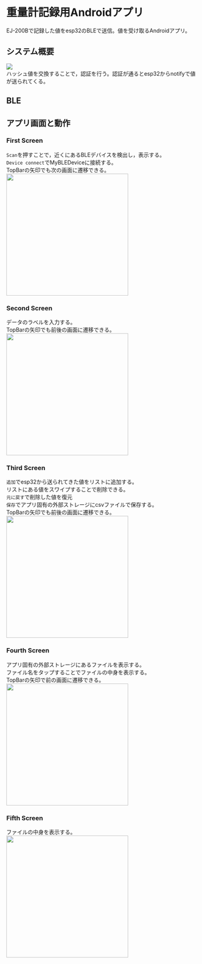 # 重量計記録用Androidアプリ
EJ-200Bで記録した値をesp32のBLEで送信。値を受け取るAndroidアプリ。
## システム概要
![](/images_readme/system_overview.png)  
ハッシュ値を交換することで，認証を行う。認証が通るとesp32からnotifyで値が送られてくる。

## BLE

## アプリ画面と動作
### First Screen
`Scan`を押すことで，近くにあるBLEデバイスを検出し，表示する。  
`Device connect`でMyBLEDeviceに接続する。  
TopBarの矢印でも次の画面に遷移できる。  
<kbd><img src="/images_readme/Screenshot_20240201-172043.png" width="320px"></kbd>

### Second Screen
データのラベルを入力する。  
TopBarの矢印でも前後の画面に遷移できる。  
<kbd><img src="/images_readme/Screenshot_20240201-172057.png" width="320px"></kbd>

### Third Screen
`追加`でesp32から送られてきた値をリストに追加する。  
リストにある値をスワイプすることで削除できる。  
`元に戻す`で削除した値を復元  
`保存`でアプリ固有の外部ストレージにcsvファイルで保存する。  
TopBarの矢印でも前後の画面に遷移できる。  
<kbd><img src="/images_readme/Screenshot_20240201-172150.png" width="320px"></kbd>

### Fourth Screen
アプリ固有の外部ストレージにあるファイルを表示する。  
ファイル名をタップすることでファイルの中身を表示する。  
TopBarの矢印で前の画面に遷移できる。  
<kbd><img src="/images_readme/Screenshot_20240201-172204.png" width="320px"></kbd>

### Fifth Screen
ファイルの中身を表示する。  
<kbd><img src="/images_readme/Screenshot_20240201-172217.png" width="320px"></kbd>
